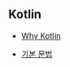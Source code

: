 Kotlin
-------------

* [Why Kotlin](./Readme/WhyKotlin.md)

* [기본 문법](
        Kotlin/Readme/Basic.md
      )
      





